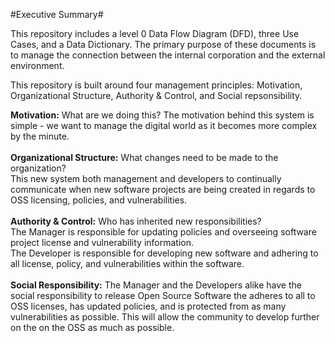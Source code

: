 #Executive Summary#

This repository includes a level 0 Data Flow Diagram (DFD), three Use Cases, and a Data Dictionary. The primary purpose of these documents is to manage the connection between the internal corporation and the external environment.

This repository is built around four management principles: Motivation, Organizational Structure, Authority & Control, and Social repsonsibility.

**Motivation:** What are we doing this? The motivation behind this system is simple - we want to manage the digital world as it becomes more complex by the minute.
<br><br>
**Organizational Structure:** What changes need to be made to the organization? <br> This new system both management and developers to continually communicate when new software projects are being created in regards to OSS licensing, policies, and vulnerabilities.
<br> <br>
**Authority & Control:** Who has inherited new responsibilities? <br> The Manager is responsible for updating policies and overseeing software project license and vulnerability information. <br> The Developer is responsible for developing new software and adhering to all license, policy, and vulnerabilities within the software.
<br><br>
**Social Responsibility:** The Manager and the Developers alike have the social responsibility to release Open Source Software the adheres to all to OSS licenses, has updated policies, and is protected from as many vulnerabilities as possible. This will allow the community to develop further on the on the OSS as much as possible.
<br>



